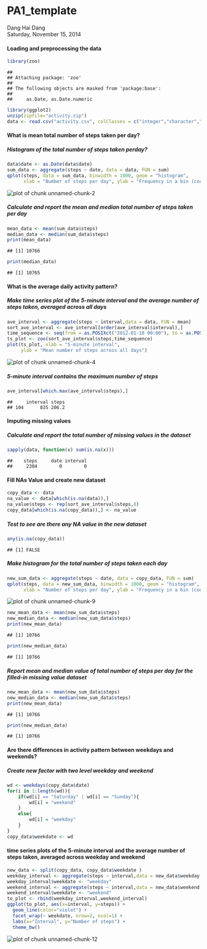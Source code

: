 # PA1_template
Dang Hai Dang  
Saturday, November 15, 2014  
#### Loading and preprocessing the data

```r
library(zoo)
```

```
## 
## Attaching package: 'zoo'
## 
## The following objects are masked from 'package:base':
## 
##     as.Date, as.Date.numeric
```

```r
library(ggplot2)
unzip(zipfile="activity.zip")
data <- read.csv("activity.csv", colClasses = c("integer","character","integer"))
```
#### What is mean total number of steps taken per day?

##### Histogram of the total number of steps taken perday?

```r
data$date <- as.Date(data$date)
sum_data <- aggregate(steps ~ date, data = data, FUN = sum)  
qplot(steps, data = sum_data, binwidth = 1000, geom = "histogram",
      xlab = "Number of steps per day", ylab = "Frequency in a bin (count)")
```

![plot of chunk unnamed-chunk-2](PA1_template_files/figure-html/unnamed-chunk-2.png) 

##### Calculate and report the mean and median total number of steps taken per day

```r
mean_data <- mean(sum_data$steps)
median_data <- median(sum_data$steps)
print(mean_data)
```

```
## [1] 10766
```

```r
print(median_data)
```

```
## [1] 10765
```

#### What is the average daily activity pattern?

##### Make time series plot of the 5-minute interval and the average number of steps taken, averaged across all days

```r
ave_interval <- aggregate(steps ~ interval,data = data, FUN = mean)
sort_ave_interval <- ave_interval[order(ave_interval$interval),]
time_sequence <- seq(from = as.POSIXct("2012-01-10 00:00"), to = as.POSIXct("2012-01-10 23:55"), by = 300)
ts_plot <- zoo(sort_ave_interval$steps,time_sequence)
plot(ts_plot, xlab = "5-minute interval", 
     ylab = "Mean number of steps across all days")
```

![plot of chunk unnamed-chunk-4](PA1_template_files/figure-html/unnamed-chunk-4.png) 

##### 5-minute interval contains the maximum number of steps

```r
ave_interval[which.max(ave_interval$steps),]
```

```
##     interval steps
## 104      835 206.2
```

#### Imputing missing values

##### Calculate and report the total number of missing values in the dataset

```r
sapply(data, function(x) sum(is.na(x)))
```

```
##    steps     date interval 
##     2304        0        0
```

#### Fill NAs Value and create new dataset  

```r
copy_data <- data
na_value <- data[which(is.na(data)),]
na_value$steps <- rep(sort_ave_interval$steps,8)
copy_data[which(is.na(copy_data)),] <- na_value
```

##### Test to see are there any NA value in the new dataset

```r
any(is.na(copy_data))
```

```
## [1] FALSE
```

##### Make histogram for the total number of steps taken each day 

```r
new_sum_data <- aggregate(steps ~ date, data = copy_data, FUN = sum)  
qplot(steps, data = new_sum_data, binwidth = 1000, geom = "histogram",
      xlab = "Number of steps per day", ylab = "Frequency in a bin (count)")
```

![plot of chunk unnamed-chunk-9](PA1_template_files/figure-html/unnamed-chunk-9.png) 

```r
new_mean_data <- mean(new_sum_data$steps)
new_median_data <- median(new_sum_data$steps)
print(new_mean_data)
```

```
## [1] 10766
```

```r
print(new_median_data)
```

```
## [1] 10766
```


##### Report mean and median value of total number of steps per day for the filled-in missing value dataset

```r
new_mean_data <- mean(new_sum_data$steps)
new_median_data <- median(new_sum_data$steps)
print(new_mean_data)
```

```
## [1] 10766
```

```r
print(new_median_data)
```

```
## [1] 10766
```

#### Are there differences in activity pattern between weekdays and weekends?

##### Create new factor with two level weekday and weekend

```r
wd <- weekdays(copy_data$date)
for(i in 1:length(wd)){
    if(wd[i] == "Saturday" | wd[i] == "Sunday"){
        wd[i] = "weekend"
    }
    else{
        wd[i] = "weekday"
    }
}    
copy_data$weekdate <- wd
```

#### time series plots of the 5-minute interval and the average number of steps taken, averaged across weekday and weekend

```r
new_data <- split(copy_data, copy_data$weekdate )
weekday_interval <- aggregate(steps ~ interval,data = new_data$weekday, FUN = mean)
weekday_interval$weekdate <- "weekday" 
weekend_interval <- aggregate(steps ~ interval,data = new_data$weekend, FUN = mean)
weekend_interval$weekdate <- "weekend" 
to_plot <- rbind(weekday_interval,weekend_interval)
ggplot(to_plot, aes(x=interval, y=steps)) + 
  geom_line(color="violet") + 
  facet_wrap(~ weekdate, nrow=2, ncol=1) +
  labs(x="Interval", y="Number of steps") +
  theme_bw()
```

![plot of chunk unnamed-chunk-12](PA1_template_files/figure-html/unnamed-chunk-12.png) 
